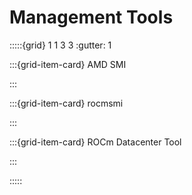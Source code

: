 # Management Tools

:::::{grid} 1 1 3 3
:gutter: 1

:::{grid-item-card} AMD SMI

:::

:::{grid-item-card} rocmsmi

:::

:::{grid-item-card} ROCm Datacenter Tool

:::

:::::
